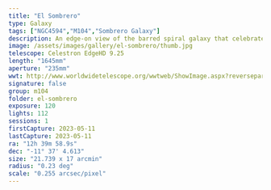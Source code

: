 ```yaml
---
title: "El Sombrero"
type: Galaxy
tags: ["NGC4594","M104","Sombrero Galaxy"]
description: An edge-on view of the barred spiral galaxy that celebrates on Cinco de Mayo.
image: /assets/images/gallery/el-sombrero/thumb.jpg
telescope: Celestron EdgeHD 9.25
length: "1645mm"
aperture: "235mm"
wwt: http://www.worldwidetelescope.org/wwtweb/ShowImage.aspx?reverseparity=False&scale=0.255001&name=el-sombrero.jpg&imageurl=https://deepskyworkflows.com/assets/images/gallery/el-sombrero/el-sombrero.jpg&credits=Jeremy+Likness+at+DeepSkyWorkflows.com&creditsUrl=https://deepskyworkflows.com/&ra=189.976712&dec=-11.575963&x=3174.5&y=2196.2&rotation=-131.40&thumb=https://deepskyworkflows.com/assets/images/gallery/el-sombrero/thumb.jpg
signature: false
group: m104
folder: el-sombrero
exposure: 120
lights: 112
sessions: 1
firstCapture: 2023-05-11
lastCapture: 2023-05-11
ra: "12h 39m 58.9s"
dec: "-11° 37' 4.613"
size: "21.739 x 17 arcmin"
radius: "0.23 deg"
scale: "0.255 arcsec/pixel"
---
```

